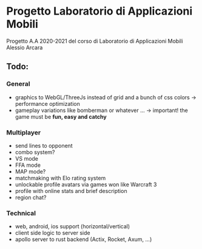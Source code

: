 # Progetto Laboratorio di Applicazioni Mobili
Progetto A.A 2020-2021 del corso di Laboratorio di Applicazioni Mobili<br>
Alessio Arcara

## Todo:

### General
* graphics to WebGL/ThreeJs instead of grid and a bunch of css colors $\rightarrow$ performance optimization
* gameplay variations like bomberman or whatever ... $\rightarrow$ important! the game must be <b>fun, easy and catchy</b>

### Multiplayer
* send lines to opponent
* combo system?
* VS mode
* FFA mode
* MAP mode?
* matchmaking with Elo rating system
* unlockable profile avatars via games won like Warcraft 3
* profile with online stats and brief description
* region chat?

### Technical
* web, android, ios support (horizontal/vertical)
* client side logic to server side
* apollo server to rust backend (Actix, Rocket, Axum, ...)
